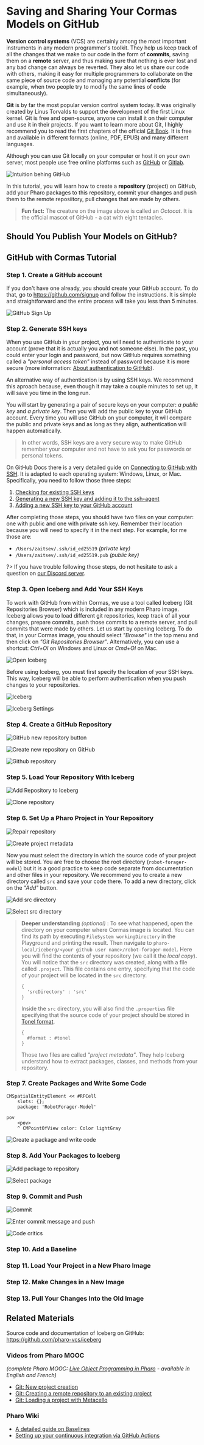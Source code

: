 # Saving and Sharing Your Cormas Models on GitHub

**Version control systems** (VCS) are certainly among the most important instruments in any modern programmer's toolkit.
They help us keep track of all the changes that we make to our code in the form of **commits**, saving them on a **remote** server, and thus making sure that nothing is ever lost and any bad change can always be reverted.
They also let us share our code with others, making it easy for multiple programmers to collaborate on the same piece of source code and managing any potential **conflicts** (for example, when two people try to modify the same lines of code simultaneously).

**Git** is by far the most popular version control system today.
It was originally created by Linus Torvalds to support the development of the first Linux kernel.
Git is free and open-source, anyone can install it on their computer and use it in their projects.
If you want to learn more about Git, I highly recommend you to read the first chapters of the official [Git Book](https://git-scm.com/book/).
It is free and available in different formats (online, PDF, EPUB) and many different languages.

Although you can use Git locally on your computer or host it on your own server, most people use free online platforms such as [GitHub](https://github.com/) or [Gitlab](https://gitlab.com/).

![Intuition behing GitHub](_media/github/0-intuition.png)

In this tutorial, you will learn how to create a **repository** (project) on GitHub, add your Pharo packages to this repository, commit your changes and push them to the remote reposiitory, pull changes that are made by others.

> **Fun fact:** The creature on the image above is called an _Octocat_. It is the official mascot of GitHub - a cat with eight tentacles.

## Should You Publish Your Models on GitHub?

## GitHub with Cormas Tutorial

### Step 1. Create a GitHub account

If you don't have one already, you should create your GitHub account.
To do that, go to <https://github.com/signup> and follow the instructions.
It is simple and straightforward and the entire process will take you less than 5 minutes.

![GitHub Sign Up](_media/github/1-github-signup.png)

### Step 2. Generate SSH keys

When you use GitHub in your project, you will need to authenticate to your account (prove that it is actually you and not someone else).
In the past, you could enter your login and password, but now GitHub requires something called a _"personal access token"_ instead of password because it is more secure (more information: [About authentication to GitHub](https://docs.github.com/en/authentication/keeping-your-account-and-data-secure/about-authentication-to-github)).

An alternative way of authentication is by using SSH keys. We recommend this aproach because, even though it may take a couple minutes to set up, it will save you time in the long run.

You will start by generating a pair of secure keys on your computer: _a public key_ and _a private key_. Then you will add the public key to your GitHub account. Every time you will use GitHub on your computer, it will compare the public and private keys and as long as they align, authentication will happen automatically.

> In other words, SSH keys are a very secure way to make GitHub remember your computer and not have to ask you for passwords or personal tokens.

On GitHub Docs there is a very detailed guide on [Connecting to GitHub with SSH](https://docs.github.com/en/authentication/connecting-to-github-with-ssh). It is adapted to each operating system: Windows, Linux, or Mac. Specifically, you need to follow those three steps:

1. [Checking for existing SSH keys](https://docs.github.com/en/authentication/connecting-to-github-with-ssh/checking-for-existing-ssh-keys)
2. [Generating a new SSH key and adding it to the ssh-agent](https://docs.github.com/en/authentication/connecting-to-github-with-ssh/generating-a-new-ssh-key-and-adding-it-to-the-ssh-agent)
3. [Adding a new SSH key to your GitHub account](https://docs.github.com/en/authentication/connecting-to-github-with-ssh/adding-a-new-ssh-key-to-your-github-account)

After completing those steps, you should have two files on your computer: one with public and one with private ssh key. Remember their location because you will need to specify it in the next step. For example, for me those are:

- `/Users/zaitsev/.ssh/id_ed25519` _(private key)_
- `/Users/zaitsev/.ssh/id_ed25519.pub` _(public key)_ 

?> If you have trouble following those steps, do not hesitate to ask a question on [our Discord server](contact).

### Step 3. Open Iceberg and Add Your SSH Keys

To work with GitHub from within Cormas, we use a tool called Iceberg (Git Repositories Browser) which is included in any modern Pharo image.
Iceberg allows you to load different git repositories, keep track of all your changes, prepare commits, push those commits to a remote server, and pull commits that were made by others.
Let us start by opening Iceberg.
To do that, in your Cormas image, you should select _"Browse"_ in the top menu and then click on _"Git Repositories Browser"_.
Alternatively, you can use a shortcut: _Ctrl+OI_ on Windows and Linux or _Cmd+OI_ on Mac.

![Open Iceberg](_media/github/2-open-iceberg.png)

Before using Iceberg, you must first specify the location of your SSH keys.
This way, Iceberg will be able to perform authentication when you push changes to your repositories.

![Iceberg](_media/github/3-iceberg.png)

![Iceberg Settings](_media/github/4-iceberg-settings.png)

### Step 4. Create a GitHub Repository

![GitHub new repository button](_media/github/5-github-new-repository-button.png)

![Create new repository on GitHub](_media/github/6-github-create-new-repository.png)

![Github repository](_media/github/7-github-repository.png)

### Step 5. Load Your Repository With Iceberg

![Add Repository to Iceberg](_media/github/8-iceberg-add.png)

![Clone repository](_media/github/9-iceberg-clone-repository.png)

### Step 6. Set Up a Pharo Project in Your Repository

![Repair repository](_media/github/10-iceberg-repair-repository.png)

![Create project metadata](_media/github/11-iceberg-create-project-metadata.png)

Now you must select the directory in which the source code of your project will be stored.
You are free to choose the root directory (`robot-forager-model`) but it is a good practice to keep code separate from documentation and other files in your repository.
We recommend you to create a new directory called `src` and save your code there.
To add a new directory, click on the _"Add"_ button. 

![Add src directory](_media/github/12-iceberg-add-directory.png)

![Select src directory](_media/github/13-iceberg-src-directory.png)

> **Deeper understanding** _(optional)_ : To see what happened, open the directory on your computer where Cormas image is located. You can find its path by executing `FileSystem workingDirectory` in the Playground and printing the result. Then navigate to `pharo-local/iceberg/<your github user name>/robot-forager-model`. Here you will find the contents of your repository (we call it the _local copy_). You will notice that the `src` directory was created, along with a file called `.project`. This file contains one entry, specifying that the code of your project will be located in the `src` directory.
> 
> ```
> {
>   'srcDirectory' : 'src'
> }
> ```
> Inside the `src` directory, you will also find the `.properties` file specifying that the source code of your project should be stored in [Tonel format](https://github.com/pharo-vcs/tonel).
>
> ```
> {
>   #format : #tonel
> }
> ```
> Those two files are called _"project metadata"_. They help Iceberg understand how to extract packages, classes, and methods from your repository.

### Step 7. Create Packages and Write Some Code

```smalltalk
CMSpatialEntityElement << #RFCell	slots: {};	package: 'RobotForager-Model'
```

```smalltalk
pov	<pov>	^ CMPointOfView color: Color lightGray
```

![Create a package and write code](_media/github/14-write-code.png)

### Step 8. Add Your Packages to Iceberg

![Add package to repository](_media/github/15-iceberg-add-package-button.png)

![Select package](_media/github/16-iceberg-select-package.png)

### Step 9. Commit and Push

![Commit](_media/github/17-iceberg-commit.png)

![Enter commit message and push](_media/github/18-iceberg-commit-message.png)

![Code critics](_media/github/19-iceberg-critiques.png)

### Step 10. Add a Baseline

### Step 11. Load Your Project in a New Pharo Image

### Step 12. Make Changes in a New Image

### Step 13. Pull Your Changes Into the Old Image

## Related Materials

Source code and documentation of Iceberg on GitHub: https://github.com/pharo-vcs/iceberg

### Videos from Pharo MOOC

_(complete Pharo MOOC: [Live Object Programming in Pharo](https://www.fun-mooc.fr/en/courses/live-object-programming-pharo/) - available in English and French)_

- [Git: New project creation](https://youtu.be/k5KlIzAeqfA)
- [Git: Creating a remote repository to an existing project](https://youtu.be/GzwmGyW6a54)
- [Git: Loading a project with Metacello](https://youtu.be/Q7CiFN3Q12A)

### Pharo Wiki

- [A detailed guide on Baselines](https://github.com/pharo-open-documentation/pharo-wiki/blob/master/General/Baselines.md)
- [Setting up your continuous integration via GitHub Actions](https://github.com/pharo-open-documentation/pharo-wiki/blob/master/General/GithubActions.md)